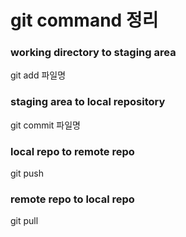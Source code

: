 # git command 정리

### working directory to staging area

git add 파일명

### staging area to local repository

git commit 파일명

### local repo to remote repo

git push

### remote repo to local repo

git pull
